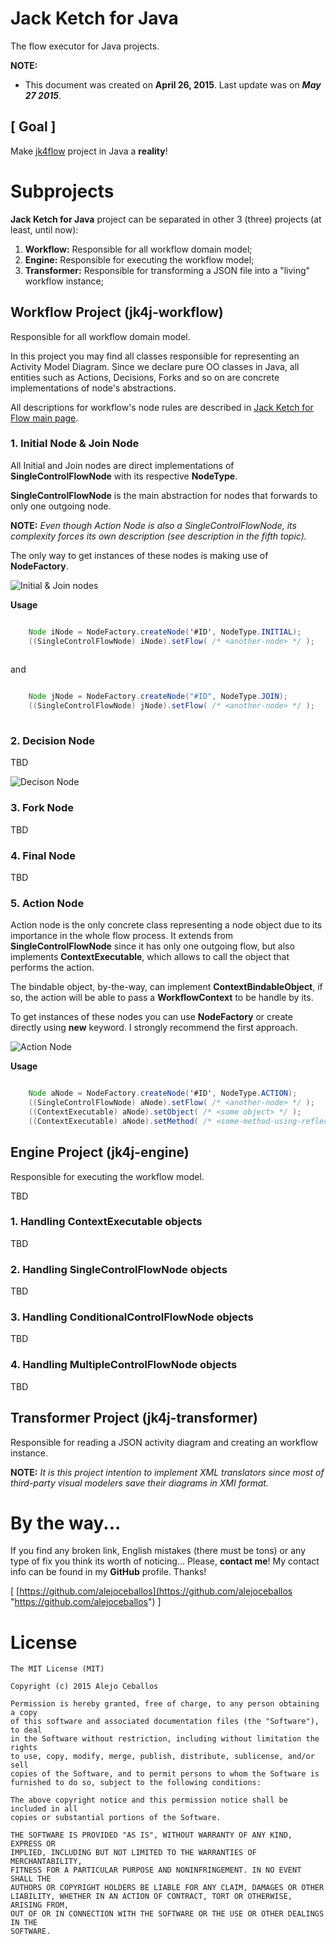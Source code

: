 ﻿# **Jack Ketch for Java**

The flow executor for Java projects.

**NOTE:** 
+ This document was created on **April 26, 2015**. Last update was on ***May 27 2015***.

## [ Goal ]

Make [jk4flow](https://github.com/alejoceballos/jack-ketch-4-flow "Jack Ketch 4 Flow") project in Java a **reality**!

# Subprojects

**Jack Ketch for Java** project can be separated in other 3 (three) projects (at least, until now):

1. **Workflow:** Responsible for all workflow domain model;
2. **Engine:** Responsible for executing the workflow model;
3. **Transformer:** Responsible for transforming a JSON file into a "living" workflow instance;

## **Workflow** Project (jk4j-workflow)

Responsible for all workflow domain model.

In this project you may find all classes responsible for representing an Activity Model Diagram. Since we declare pure OO classes in Java, all entities such as Actions, Decisions, Forks and so on are concrete implementations of node's abstractions.

All descriptions for workflow's node rules are described in [Jack Ketch for Flow main page](../README.md "Jack Ketch for Flow main page").

### 1. Initial Node & Join Node

All Initial and Join nodes are direct implementations of **SingleControlFlowNode** with its respective **NodeType**. 

**SingleControlFlowNode** is the main abstraction for nodes that forwards to only one outgoing node.

**NOTE:** *Even though Action Node is also a SingleControlFlowNode, its complexity forces its own description (see description in the fifth topic).*

The only way to get instances of these nodes is making use of **NodeFactory**.

![Initial & Join nodes](README.files/initial-join-model.png "Initial & Join nodes")

**Usage**
```java

    Node iNode = NodeFactory.createNode('#ID', NodeType.INITIAL);
    ((SingleControlFlowNode) iNode).setFlow( /* <another-node> */ );    
    
```
and
```java

    Node jNode = NodeFactory.createNode("#ID", NodeType.JOIN);
    ((SingleControlFlowNode) jNode).setFlow( /* <another-node> */ );
    
```

### 2. Decision Node

TBD

![Decison Node](README.files/decision-model.png "Decison Node")

### 3. Fork Node

TBD

### 4. Final Node

TBD

### 5. Action Node

Action node is the only concrete class representing a node object due to its importance in the whole flow process. It extends from **SingleControlFlowNode** since it has only one outgoing flow, but also implements **ContextExecutable**, which allows to call the object that performs the action.

The bindable object, by-the-way, can implement **ContextBindableObject**, if so, the action will be able to pass a **WorkflowContext** to be handle by its.

To get instances of these nodes you can use **NodeFactory** or create directly using **new** keyword. I strongly recommend the first approach.

![Action Node](README.files/action-model.png "Action Node")

**Usage**
```java

    Node aNode = NodeFactory.createNode('#ID', NodeType.ACTION);
    ((SingleControlFlowNode) aNode).setFlow( /* <another-node> */ );
    ((ContextExecutable) aNode).setObject( /* <some object> */ );
    ((ContextExecutable) aNode).setMethod( /* <some-method-using-reflection> */ );

```

## **Engine** Project (jk4j-engine)

Responsible for executing the workflow model.

TBD

### 1. Handling **ContextExecutable** objects

TBD

### 2. Handling **SingleControlFlowNode** objects

TBD

### 3. Handling **ConditionalControlFlowNode** objects

TBD

### 4. Handling **MultipleControlFlowNode** objects

TBD

## **Transformer** Project (jk4j-transformer)

Responsible for reading a JSON activity diagram and creating an workflow instance.

**NOTE:** *It is this project intention to implement XML translators since most of third-party visual modelers save their diagrams in XMI format.*

# By the way...
If you find any broken link, English mistakes (there must be tons) or any type of fix you think its worth of noticing... Please, **contact me**! My contact info can be found in my **GitHub** profile. Thanks!

[ [https://github.com/alejoceballos](https://github.com/alejoceballos "https://github.com/alejoceballos") ]

# **License**
```
The MIT License (MIT)

Copyright (c) 2015 Alejo Ceballos

Permission is hereby granted, free of charge, to any person obtaining a copy
of this software and associated documentation files (the "Software"), to deal
in the Software without restriction, including without limitation the rights
to use, copy, modify, merge, publish, distribute, sublicense, and/or sell
copies of the Software, and to permit persons to whom the Software is
furnished to do so, subject to the following conditions:

The above copyright notice and this permission notice shall be included in all
copies or substantial portions of the Software.

THE SOFTWARE IS PROVIDED "AS IS", WITHOUT WARRANTY OF ANY KIND, EXPRESS OR
IMPLIED, INCLUDING BUT NOT LIMITED TO THE WARRANTIES OF MERCHANTABILITY,
FITNESS FOR A PARTICULAR PURPOSE AND NONINFRINGEMENT. IN NO EVENT SHALL THE
AUTHORS OR COPYRIGHT HOLDERS BE LIABLE FOR ANY CLAIM, DAMAGES OR OTHER
LIABILITY, WHETHER IN AN ACTION OF CONTRACT, TORT OR OTHERWISE, ARISING FROM,
OUT OF OR IN CONNECTION WITH THE SOFTWARE OR THE USE OR OTHER DEALINGS IN THE
SOFTWARE.
```

